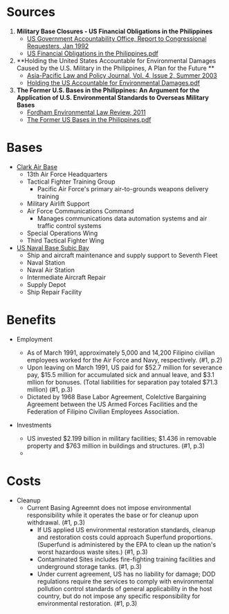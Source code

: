 
# Sources

1. **Military Base Closures - US Financial Obligations in the Philippines**
   - [US Government Accountability Office, Report to Congressional Requesters, Jan 1992](https://www.gao.gov/assets/nsiad-92-51.pdf)
   - [US Financial Obligations in the Philippines.pdf](https://github.com/justinong415/sfsu/files/9651569/US.Financial.Obligations.in.the.Philippines.pdf)
2. **Holding the United States Accountable for Environmental Damages Caused by the U.S. Military in the Philippines, A Plan for the Future **
   - [Asia-Pacific Law and Policy Journal, Vol. 4, Issue 2, Summer 2003](http://blog.hawaii.edu/aplpj/files/2011/11/APLPJ_04.2_chanbonpin.pdf)
   - [Holding the US Accountable for Environmental Damages.pdf](https://github.com/justinong415/sfsu/files/9643198/Holding.the.US.Accountable.for.Environmental.Damages.pdf)
3. **The Former U.S. Bases in the Philippines: An Argument for the Application of U.S. Environmental Standards to Overseas Military Bases**
   - [Fordham Environmental Law Review, 2011](https://ir.lawnet.fordham.edu/cgi/viewcontent.cgi?referer=&httpsredir=1&article=1372&context=elr)
   - [The Former US Bases in the Philippines.pdf](https://github.com/justinong415/sfsu/files/9643213/The.Former.US.Bases.in.the.Philippines.pdf)

# Bases

- [Clark Air Base](https://en.wikipedia.org/wiki/Clark_Air_Base)
  - 13th Air Force Headquarters
  - Tactical Fighter Training Group
    - Pacific Air Force's primary air-to-grounds weapons delivery training
  - Military Airlift Support
  - Air Force Communications Command
    - Manages communications data automation systems and air traffic control systems
  - Special Operations Wing
  - Third Tactical Fighter Wing
- [US Naval Base Subic Bay](https://en.wikipedia.org/wiki/U.S._Naval_Base_Subic_Bay)
  - Ship and aircraft maintenance and supply support to Seventh Fleet
  - Naval Station
  - Naval Air Station
  - Intermediate Aircraft Repair
  - Supply Depot
  - Ship Repair Facility

# Benefits

- Employment
  - As of March 1991, approximately 5,000 and 14,200 Filipino civilian employees worked for the Air Force and Navy, respectively. (#1, p.2)
  - Upon leaving on March 1991, US paid for $52.7 million for severance pay, $15.5 million for accumulated sick and annual leave, and $3.1 mllion for bonuses. (Total liabilities for separation pay totaled $71.3 million) (#1, p.3)
  - Dictated by 1968 Base Labor Agreement, Colelctive Bargaining Agreement between the US Armed Forces Facilities and the Federation of Filipino Civilian Employees Association.

- Investments
  - US invested $2.199 billion in military facilities; $1.436 in removable property and $763 million in buildings and structures. (#1, p.3)
  - 

# Costs


- Cleanup
  - Current Basing Agreemnt does not impose environmental responsibility while it operates the base or for cleanup upon withdrawal. (#1, p.3)
    - If US applied US environmental restoration standards, cleanup and restoration costs could approach Superfund proportions. (Superfund is administered by the EPA to clean up the nation's worst hazardous waste sites.) (#1, p.3)
    - Contaminated Sites includes fire-fighting training facilities and underground storage tanks. (#1, p.3)
    - Under current agreement, US has no liability for damage; DOD regulations require the services to comply with environmental pollution control standards of general applicability in the host country, but do not impose any specific responsibility for environmental restoration. (#1, p.3)



